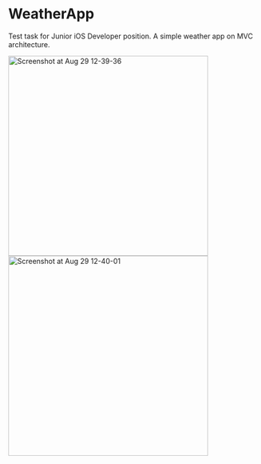 # WeatherApp
Test task for Junior iOS Developer position.
A simple weather app on MVC architecture.

<img alt="Screenshot at Aug 29 12-39-36" src="https://user-images.githubusercontent.com/75501963/187172754-f562579d-1b97-4c7b-bce8-3944f87ed679.png" height="400"> <img alt="Screenshot at Aug 29 12-40-01" src="https://user-images.githubusercontent.com/75501963/187172767-7ec1e601-687e-4646-a3b0-c3825f6b3643.png" height="400">
